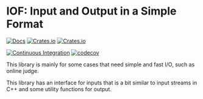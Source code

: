 # IOF: Input and Output in a Simple Format

[![Docs](https://docs.rs/iof/badge.svg)](https://docs.rs/iof)
[![Crates.io](https://img.shields.io/crates/d/iof.svg)](https://crates.io/crates/iof)
[![Crates.io](https://img.shields.io/crates/v/iof.svg)](https://crates.io/crates/iof)

[![Continuous Integration](https://github.com/TheVeryDarkness/iof/actions/workflows/ci.yml/badge.svg)](https://github.com/TheVeryDarkness/iof/actions/workflows/ci.yml)
[![codecov](https://codecov.io/gh/TheVeryDarkness/iof/branch/main/graph/badge.svg?token=IQAZHYV0SE)](https://codecov.io/gh/TheVeryDarkness/iof)

This library is mainly for some cases that need simple and fast I/O, such as online judge.

This library has an interface for inputs that is a bit similar to input streams in C++ and some utility functions for output.
